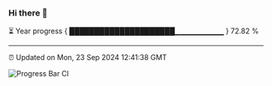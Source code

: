 ### Hi there 👋

⏳ Year progress { █████████████████████▁▁▁▁▁▁▁▁▁ } 72.82 %

---

⏰ Updated on Mon, 23 Sep 2024 12:41:38 GMT

![Progress Bar CI](https://github.com/ZhaoGui/ZhaoGui/workflows/Progress%20Bar%20CI/badge.svg)
